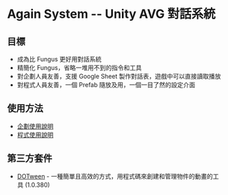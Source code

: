 # Again System -- Unity AVG 對話系統

## 目標

- 成為比 Fungus 更好用對話系統
- 精簡化 Fungus，省略一堆用不到的指令和工具
- 對企劃人員友善，支援 Google Sheet 製作對話表，遊戲中可以直接讀取播放
- 對程式人員友善，一個 Prefab 隨放及用，一個一目了然的設定介面

## 使用方法
- [企劃使用說明](./Docs/README_PL.MD)
- [程式使用說明](./Docs/README_RD.MD)

## 第三方套件
- [DOTween](https://dotween.demigiant.com/) - 一種簡單且高效的方式，用程式碼來創建和管理物件的動畫的工具 (1.0.380)
